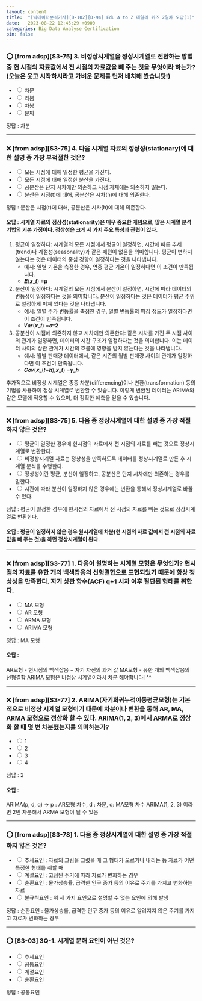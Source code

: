 ```yaml
---
layout: content
title:  "[빅데이터분석기사][D-102][D-94] Edu A to Z 데일리 퀴즈 2일차 오답(1)"
date:   2023-08-22 12:45:29 +0900
categories: Big Data Analyse Certification
pin: false
---
```



### ⭕️ [from adsp][S3-75] 3. 비정상시계열을 정상시계열로 전환하는 방법 중 현 시점의 자료값에서 전 시점의 자료값을 빼 주는 것을 무엇이라 하는가? (오늘은 웃고 시작하시라고 가벼운 문제를 먼저 배치해 봤습니닷!)
- <input type="radio" name="S3753" value="1"> 차분
- <input type="radio" name="S3753" value="2"> 라붐
- <input type="radio" name="S3753" value="3"> 차봉
- <input type="radio" name="S3753" value="4"> 분짜


정답 : 차분

****

### ❌ [from adsp][S3-75] 4. 다음 시계열 자료의 정상성(stationary)에 대한 설명 중 가장 부적절한 것은?
- <input type="radio" name="S3754" value="1"> 모든 시점에 대해 일정한 평균을 가진다.
- <input type="radio" name="S3754" value="2"> 모든 시점에 대해 일정한 분산을 가진다.
- <input type="radio" name="S3754" value="3"> 공분산은 단지 시차에만 의존하고 시점 자체에는 의존하지 않는다.
- <input type="radio" name="S3754" value="4"> 분산은 시점(t)에 대해, 공분산은 시차(h)에 대해 의존한다.

정답 : 분산은 시점(t)에 대해, 공분산은 시차(h)에 대해 의존한다.

#### 오답 : 시계열 자료의 정상성(stationarity)은 매우 중요한 개념으로, 많은 시계열 분석 기법의 기본 가정이다. 정상성은 크게 세 가지 주요 특성과 관련이 있다.
1. 평균이 일정하다: 
    시계열의 모든 시점에서 평균이 일정하면, 시간에 따른 추세(trend)나 계절성(seasonality)과 같은 패턴이 없음을 의미합니다. 평균이 변하지 않는다는 것은 데이터의 중심 경향이 일정하다는 것을 나타냅니다.
    - 예시: 일별 기온을 측정한 경우, 연중 평균 기온이 일정하다면 이 조건이 만족됩니다.
    - 𝑬(𝒙_𝒕) =𝝁 
2. 분산이 일정하다: 
    시계열의 모든 시점에서 분산이 일정하면, 시간에 따라 데이터의 변동성이 일정하다는 것을 의미합니다. 분산이 일정하다는 것은 데이터가 평균 주위로 일정하게 퍼져 있다는 것을 나타냅니다.
    - 예시: 일별 주가 변동률을 측정한 경우, 일별 변동률의 퍼짐 정도가 일정하다면 이 조건이 만족됩니다.
    - 𝑽𝒂𝒓(𝒙_𝒕) =𝝈^𝟐 
3. 공분산이 시점에 의존하지 않고 시차에만 의존한다: 
    같은 시차를 가진 두 시점 사이의 관계가 일정하면, 데이터의 시간 구조가 일정하다는 것을 의미합니다. 이는 데이터 사이의 상관 관계가 시간의 흐름에 영향을 받지 않는다는 것을 나타냅니다.
    - 예시: 월별 판매량 데이터에서, 같은 시즌의 월별 판매량 사이의 관계가 일정하다면 이 조건이 만족됩니다.
    - 𝑪𝒐𝒗(𝒙_(𝒕+𝒉),𝒙_𝒕) =𝜸_𝒉

추가적으로 비정상 시계열은 종종 차분(differencing)이나 변환(transformation) 등의 기법을 사용하여 정상 시계열로 변환할 수 있습니다. 이렇게 변환된 데이터는 ARIMA와 같은 모델에 적용할 수 있으며, 더 정확한 예측을 얻을 수 있습니다.

****

### ❌ [from adsp][S3-75] 5. 다음 중 정상시계열에 대한 설명 중 가장 적절하지 않은 것은?
- <input type="radio" name="S3755" value="1"> 평균이 일정한 경우에 현시점의 자료에서 전 시점의 자료를 빼는 것으로 정상시계열로 변환한다.
- <input type="radio" name="S3755" value="2"> 비정상시계열 자료는 정상성을 만족하도록 데이터를 정상시계열로 만든 후 시계열 분석을 수행한다.
- <input type="radio" name="S3755" value="3"> 정상성이란 평균, 분산이 일정하고, 공분산은 단지 시차에만 의존하는 경우를 말한다.
- <input type="radio" name="S3755" value="4"> 시간에 따라 분산이 일정하지 않은 경우에는 변환을 통해서 정상시계열로 바꿀 수 있다.

정답 : 평균이 일정한 경우에 현시점의 자료에서 전 시점의 자료를 빼는 것으로 정상시계열로 변환한다.

#### 오답 : 평균이 일정하지 않은 경우 원시계열에 차분(현 시점의 자료 값에서 전 시점의 자료 값을 빼 주는 것)을 하면 정상시계열이 된다.


****

### ❌ [from adsp][S3-77]  1. 다음이 설명하는 시계열 모형은 무엇인가? 현시점의 자료를 유한 개의 백색잡음의 선형결합으로 표현되었기 때문에 항상 정상성을 만족한다. 자기 상관 함수(ACF) q+1 시차 이후 절단된 형태를 취한다.
- <input type="radio" name="S3771" value="1"> MA 모형
- <input type="radio" name="S3771" value="2"> AR 모형
- <input type="radio" name="S3771" value="3"> ARMA 모형
- <input type="radio" name="S3771" value="4"> ARIMA 모형

정답 : MA 모형

#### 오답 : 
AR모형 - 현시점의 백색잡음 + 자기 자신의 과거 값
MA모형 - 유한 개의 백색잡음의 선형결합
ARIMA 모형은 비정상 시계열이라서 차분 해야합니다! ^^

****

### ❌ [from adsp][S3-77] 2. ARIMA(자기회귀누적이동평균모형)는 기본적으로 비정상 시계열 모형이기 때문에 차분이나 변환을 통해 AR, MA, ARMA 모형으로 정상화 할 수 있다. ARIMA(1, 2, 3)에서 ARMA로 정상화 할 때 몇 번 차분했는지를 의미하는가?
- <input type="radio" name="S3772" value="1"> 1
- <input type="radio" name="S3772" value="2"> 2
- <input type="radio" name="S3772" value="3"> 3
- <input type="radio" name="S3772" value="4"> 4

정답 : 2

#### 오답 : 
ARIMA(p, d, q) -> p : AR모형 차수, d : 차분, q: MA모형 차수
ARIMA(1, 2, 3) 이라면 2번 차분해서 ARMA 모형이 될 수 있음

****

### ⭕️ [from adsp][S3-78] 1. 다음 중 정상시계열에 대한 설명 중 가장 적절하지 않은 것은?
- <input type="radio" name="S3781" value="1"> 추세요인 : 자료의 그림을 그렸을 때 그 형태가 오르거나 내리는 등 자료가 어떤 특정한 형태를 취할 때
- <input type="radio" name="S3781" value="2"> 계절요인 : 고정된 주기에 따라 자료가 변화하는 경우
- <input type="radio" name="S3781" value="3"> 순환요인 : 물가상승률, 급격한 인구 증가 등의 이유로 주기를 가지고 변화하는 자료
- <input type="radio" name="S3781" value="4"> 불규칙요인 : 위 세 가지 요인으로 설명할 수 없는 요인에 의해 발생

정답 : 순환요인 : 물가상승률, 급격한 인구 증가 등의 이유로 알려지지 않은 주기를 가지고 자료가 변화하는 경우

****

### ⭕️ [S3-03] 3Q-1. 시계열 분해 요인이 아닌 것은?
- <input type="radio" name="S3033Q01" value="1"> 추세요인
- <input type="radio" name="S3033Q01" value="2"> 공통요인
- <input type="radio" name="S3033Q01" value="3"> 계절요인
- <input type="radio" name="S3033Q01" value="4"> 순환요인

정답 : 공통요인
